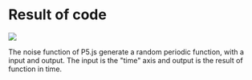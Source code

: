 # Result of code
<img src="https://raw.githubusercontent.com/FranciscoOssianFOLN/Exercises/master/The%20Nature%20of%20Code%202/1.3%20noise%20vs%20random/oficial%20example/result.gif" />

The noise function of P5.js generate a random periodic function, with a input and output. The input is the "time" axis and output is the result of function in time.
